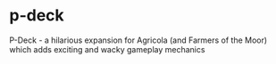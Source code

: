 # p-deck
P-Deck - a hilarious expansion for Agricola (and Farmers of the Moor) which adds exciting and wacky gameplay mechanics
